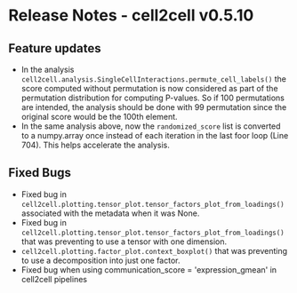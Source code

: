 # Release Notes - cell2cell v0.5.10

## Feature updates
- In the analysis ```cell2cell.analysis.SingleCellInteractions.permute_cell_labels()```
the score computed without permutation is now considered as part of the permutation
distribution for computing P-values. So if 100 permutations are intended, the analysis
should be done with 99 permutation since the original score would be the 100th element.
- In the same analysis above, now the ```randomized_score``` list is converted to a numpy.array once
instead of each iteration in the last foor loop (Line 704). This helps accelerate the analysis.



## Fixed Bugs
- Fixed bug in ```cell2cell.plotting.tensor_plot.tensor_factors_plot_from_loadings()```
associated with the metadata when it was None.
- Fixed bug in ```cell2cell.plotting.tensor_plot.tensor_factors_plot_from_loadings()```
that was preventing to use a tensor with one dimension.
- ```cell2cell.plotting.factor_plot.context_boxplot()```
that was preventing to use a decomposition into just one factor.
- Fixed bug when using communication_score = 'expression_gmean' in cell2cell pipelines